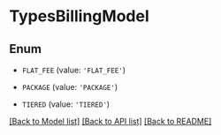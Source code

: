# TypesBillingModel


## Enum

* `FLAT_FEE` (value: `'FLAT_FEE'`)

* `PACKAGE` (value: `'PACKAGE'`)

* `TIERED` (value: `'TIERED'`)

[[Back to Model list]](../README.md#documentation-for-models) [[Back to API list]](../README.md#documentation-for-api-endpoints) [[Back to README]](../README.md)


